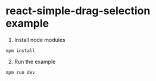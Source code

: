# react-simple-drag-selection example

1. Install node modules

```
npm install
```

2. Run the example

```
npm run dev
```
